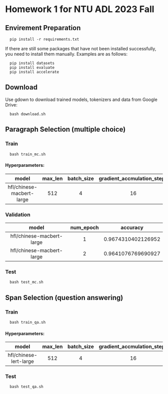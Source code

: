 # Homework 1 for NTU ADL 2023 Fall
## Envirement Preparation
```
  pip install -r requirements.txt
```
If there are still some packages that have not been installed successfully, you need to install them manually. Examples are as follows:
```
  pip install datasets
  pip install evaluate
  pip install accelerate
```

## Download
Use gdown to download trained models, tokenizers and data from Google Drive:
```
  bash download.sh
```

## Paragraph Selection (multiple choice)
### Train
```
  bash train_mc.sh
```

#### Hyperparameters:
| model | max_len | batch_size | gradient_accmulation_steps | learning_rate | num_epochs |
| :---: | :---: | :---: | :---: | :---: | :---: |
| hfl/chinese-macbert-large | 512 | 4 | 16 | 3e-5 | 2 |

### Validation
| model | num_epoch | accuracy |
| :---: | :---: | :---: |
| hfl/chinese-macbert-large | 1 | 0.9674310402126952 |
| hfl/chinese-macbert-large | 2 | 0.9641076769690927 |

### Test
```
  bash test_mc.sh
```

## Span Selection (question answering)
### Train
```
  bash train_qa.sh
```

#### Hyperparameters:
| model | max_len | batch_size | gradient_accmulation_steps | learning_rate | num_epochs |
| :---: | :---: | :---: | :---: | :---: | :---: |
| hfl/chinese-lert-large | 512 | 4 | 16 | 3e-5 | 6 |

### Test
```
  bash test_qa.sh
```
